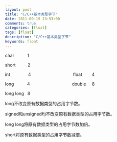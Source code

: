 ```yaml
---
layout: post
title: "C/C++基本类型字节"
date: 2011-09-19 13:53:00 
comments: true
categories: [float]
tags: [float]
description: "C/C++基本类型字节"
keywords: float
---
```



 
  char           1
 
 
  short          2
 
 
  int               4                                   float        4
 
 
  long           4                                   double     8
 
 
  long long   8
 
 
  
  
 
 
  
  
 
 
  
  
 
 
  long不改变原有数据类型的占用字节数。
 
 
  signed和unsigned均不改变原有数据类型的占用字节数。
 
 
  long long将原有数据类型的占用字节数加倍。
 
 
  short将原有数据类型的占用字节数减倍。
 
 
 


